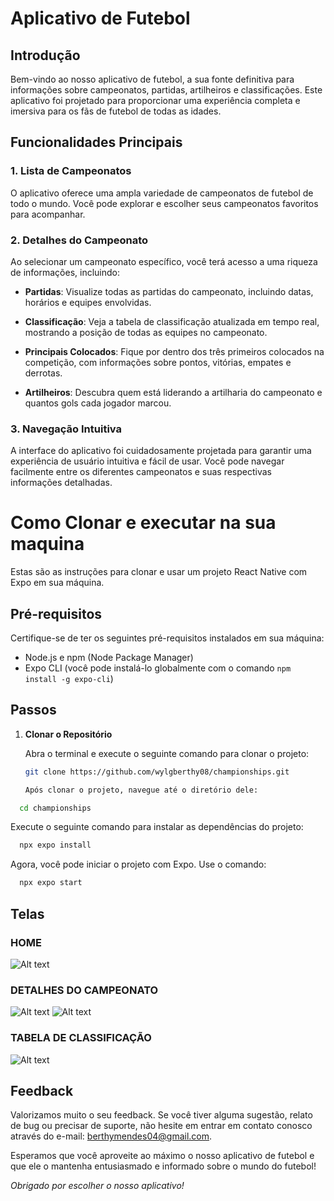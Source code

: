 # Aplicativo de Futebol

## Introdução

Bem-vindo ao nosso aplicativo de futebol, a sua fonte definitiva para informações sobre campeonatos, partidas, artilheiros e classificações. Este aplicativo foi projetado para proporcionar uma experiência completa e imersiva para os fãs de futebol de todas as idades.

## Funcionalidades Principais

### 1. Lista de Campeonatos

O aplicativo oferece uma ampla variedade de campeonatos de futebol de todo o mundo. Você pode explorar e escolher seus campeonatos favoritos para acompanhar.

### 2. Detalhes do Campeonato

Ao selecionar um campeonato específico, você terá acesso a uma riqueza de informações, incluindo:

- **Partidas**: Visualize todas as partidas do campeonato, incluindo datas, horários e equipes envolvidas.

- **Classificação**: Veja a tabela de classificação atualizada em tempo real, mostrando a posição de todas as equipes no campeonato.

- **Principais Colocados**: Fique por dentro dos três primeiros colocados na competição, com informações sobre pontos, vitórias, empates e derrotas.

- **Artilheiros**: Descubra quem está liderando a artilharia do campeonato e quantos gols cada jogador marcou.

### 3. Navegação Intuitiva

A interface do aplicativo foi cuidadosamente projetada para garantir uma experiência de usuário intuitiva e fácil de usar. Você pode navegar facilmente entre os diferentes campeonatos e suas respectivas informações detalhadas.

# Como Clonar e executar na sua maquina

Estas são as instruções para clonar e usar um projeto React Native com Expo em sua máquina.

## Pré-requisitos

Certifique-se de ter os seguintes pré-requisitos instalados em sua máquina:

- Node.js e npm (Node Package Manager)
- Expo CLI (você pode instalá-lo globalmente com o comando `npm install -g expo-cli`)

## Passos

1. **Clonar o Repositório**

   Abra o terminal e execute o seguinte comando para clonar o projeto:

   ```bash
   git clone https://github.com/wylgberthy08/championships.git

   Após clonar o projeto, navegue até o diretório dele:
 ```bash
   cd championships
 ```
  Execute o seguinte comando para instalar as dependências do projeto:
```bash
  npx expo install
 ```
 Agora, você pode iniciar o projeto com Expo. Use o comando:
```bash
  npx expo start
 ```
## Telas
### HOME
 ![Alt text](https://raw.githubusercontent.com/wylgberthy08/championships/master/src/screenshots/home.png)
 
### DETALHES DO CAMPEONATO
 
 ![Alt text](https://raw.githubusercontent.com/wylgberthy08/championships/master/src/screenshots/detalhes_do_campeonato.png)
 ![Alt text](https://raw.githubusercontent.com/wylgberthy08/championships/master/src/screenshots/detalhes_2.png)
### TABELA DE CLASSIFICAÇÃO
 
  ![Alt text](https://raw.githubusercontent.com/wylgberthy08/championships/master/src/screenshots/tabela.png)

## Feedback 

Valorizamos muito o seu feedback. Se você tiver alguma sugestão, relato de bug ou precisar de suporte, não hesite em entrar em contato conosco através do e-mail: berthymendes04@gmail.com.

Esperamos que você aproveite ao máximo o nosso aplicativo de futebol e que ele o mantenha entusiasmado e informado sobre o mundo do futebol!

*Obrigado por escolher o nosso aplicativo!*
